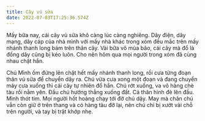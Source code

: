 ```yaml
---
title: Cây vú sữa
date: 2022-07-03T17:25:36.574Z
---
```


Mấy bữa nay, cái cây vú sữa khô càng lúc càng nghiêng. Dây điện, dây mạng, dây cáp của nhà mình với mấy nhà khác trong xóm đều mắc trên mấy nhánh thanh long bám trên thân cây. Vài bữa vô mùa bão, cái cây mà đổ là đống dây cũng bị kéo luôn. Cho nên hôm qua mọi người trong xóm đã cùng nhau chặt hắn.

Chú Minh ốm đứng lên chặt hết mấy nhánh thanh long, rồi cưa từng đoạn thân vú sữa để chuyển dây ra. Chú vừa cưa xong một đoạn và đang chuyển máy cưa xuống thì cái cây tự nhiên đổ hẳn. Chú rớt xuống, va vô hàng chè tàu rồi nằm yên. Đầu chú hướng thẳng xuống đất. Cả thân hình đè lên đầu. Mình thót tim. Mọi người hốt hoảng chạy tới đỡ chú dậy. May mà chân chú vẫn còn giữ ở trên thang và có hàng tàu đỡ lại, nên chú chỉ bị xướt vài chỗ trên người, và tay bị trật khớp nhẹ.
